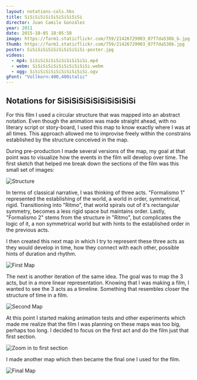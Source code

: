 ```yaml
---
layout: notations-cols.hbs
title: SiSiSiSiSiSiSiSiSiSiSi
director: Juan Camilo González
year: 2011
date: 2015-10-05 18:05:58
image: https://farm1.staticflickr.com/759/21426729903_07f7da538b_b.jpg
thumb: https://farm1.staticflickr.com/759/21426729903_07f7da538b.jpg
poster: SiSiSiSiSiSiSiSiSiSiSi-poster.jpg
videos:
  - mp4: SiSiSiSiSiSiSiSiSiSiSi.mp4
  - webm: SiSiSiSiSiSiSiSiSiSiSi.webm
  - ogg: SiSiSiSiSiSiSiSiSiSiSi.ogv
gFont: "Vollkorn:400,400italic"
---
```

## Notations for SiSiSiSiSiSiSiSiSiSiSi
For this film I used a circular structure that was mapped into an abstract notation. Even though the animation was made straight ahead, with no literary script or story-board, I used this map to know exactly where I was at all times. This approach allowed me to improvise freely within the constrains established by the structure conceived in the map.

During pre-production I made several versions of the map, my goal at that point was to visualize how the events in the film will develop over time. The first sketch that helped me break down the sections of the film was this small set of images:

![Structure](https://farm3.staticflickr.com/2945/15297532237_214c89224f_c.jpg)

In terms of classical narrative, I was thinking of three acts. "Formalismo 1" represented the establishing of the world, a world in order, symmetrical, rigid. Transitioning into "Ritmo", that world spirals out of it's rectangular symmetry, becomes a less rigid space but maintains order. Lastly, "Formalismo 2" stems from the structure in "Ritmo", but complicates the logic of it, a non symmetrical world but with hints to the established order in the previous acts.

I then created this next map in which I try to represent these three acts as they would develop in time, how they connect with each other, possible hints of duration and rhythm.

![First Map](https://farm4.staticflickr.com/3934/15297534597_7ca977f1ab_b.jpg)

The next is another iteration of the same idea. The goal was to map the 3 acts, but in a more linear representation. Knowing that I was making a film, I wanted to see the 3 acts as a timeline. Something that resembles closer the structure of time in a film.

![Second Map](https://farm4.staticflickr.com/3944/15480961071_62b27a317f_b.jpg)

At this point I started making animation tests and other experiments which made me realize that the film I was planning on these maps was too big, perhaps too long. I decided to focus on the first act and do the film just that first section.

![Zoom in to first section](https://farm4.staticflickr.com/3929/15297200369_8f9249d009_b.jpg)

I made another map which then became the final one I used for the film.

![Final Map](https://farm4.staticflickr.com/3930/15483751582_daccaa5ff9_b.jpg)

